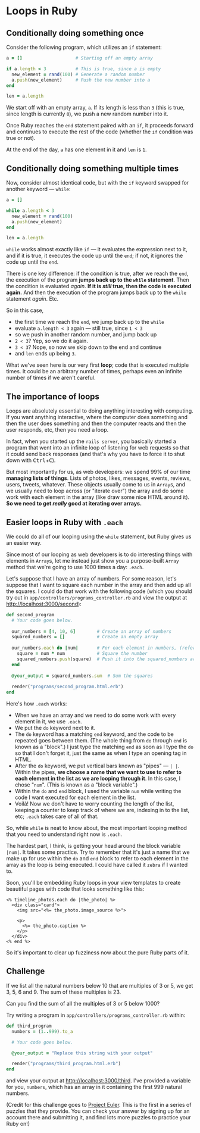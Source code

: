# Loops in Ruby

## Conditionally doing something once

Consider the following program, which utilizes an `if` statement:

```ruby
a = []                    # Starting off an empty array

if a.length < 3           # This is true, since a is empty
  new_element = rand(100) # Generate a random number
  a.push(new_element)     # Push the new number into a
end

len = a.length
```

We start off with an empty array, `a`. If its length is less than `3` (this is true, since length is currently `0`), we push a new random number into it.

Once Ruby reaches the `end` statement paired with an `if`, it proceeds forward and continues to execute the rest of the code (whether the `if` condition was true or not).

At the end of the day, `a` has one element in it and `len` is `1`. 

## Conditionally doing something multiple times

Now, consider almost identical code, but with the `if` keyword swapped for another keyword — `while`:

```ruby
a = []

while a.length < 3
  new_element = rand(100)
  a.push(new_element)
end

len = a.length
```

`while` works almost exactly like `if` — it evaluates the expression next to it, and if it is true, it executes the code up until the `end`; if not, it ignores the code up until the `end`.

There is one key difference: if the condition is true, after we reach the `end`, the execution of the program **jumps back up to the `while` statement**. Then the condition is evaluated *again*. **If it is *still* true, then the code is executed again.** And then the execution of the program jumps back up to the `while` statement *again*. Etc.

So in this case,

 - the first time we reach the `end`, we jump back up to the `while`
 - evaluate `a.length < 3` again — still true, since `1 < 3`
 - so we push in another random number, and jump back up
 - `2 < 3`? Yep, so we do it again.
 - `3 < 3`? Nope, so now we skip down to the end and continue
 - and `len` ends up being `3`.

What we've seen here is our very first **loop**; code that is executed multiple times. It could be an arbitrary number of times, perhaps even an infinite number of times if we aren't careful.

## The importance of loops

Loops are absolutely essential to doing anything interesting with computing. If you want anything interactive, where the computer does something and then the user does something and then the computer reacts and then the user responds, etc, then you need a loop.

In fact, when you started up the `rails server`, you basically started a program that went into an infinite loop of listening for web requests so that it could send back responses (and that's why you have to force it to shut down with <kbd>Ctrl</kbd>+<kbd>C</kbd>).

But most importantly for us, as web developers: we spend 99% of our time **managing lists of things**. Lists of photos, likes, messages, events, reviews, users, tweets, whatever. These objects usually come to us in `Array`s, and we usually need to loop across (or "iterate over") the array and do some work with each element in the array (like draw some nice HTML around it). **So we need to get *really* good at iterating over arrays.**

## Easier loops in Ruby with `.each`

We could do all of our looping using the `while` statement, but Ruby gives us an easier way.

Since most of our looping as web developers is to do interesting things with elements in `Array`s, let me instead just show you a purpose-built `Array` method that we're going to use 1000 times a day: `.each`.

Let's suppose that I have an array of numbers. For some reason, let's suppose that I want to square each number in the array and then add up all the squares. I could do that work with the following code (which you should try out in `app/controllers/programs_controller.rb` and view the output at [http://localhost:3000/second](http://localhost:3000/second)):

```ruby
def second_program
  # Your code goes below.
 
  our_numbers = [4, 10, 6]        # Create an array of numbers
  squared_numbers = []            # Create an empty array
 
  our_numbers.each do |num|       # For each element in numbers, (refer to it as "num")
    square = num * num            # Square the number
    squared_numbers.push(square)  # Push it into the squared_numbers array
  end
  
  @your_output = squared_numbers.sum  # Sum the squares
   
  render("programs/second_program.html.erb")
end
```

Here's how `.each` works:

 - When we have an array and we need to do some work with every element in it, we use `.each`.
 - We put the `do` keyword next to it.
 - The `do` keyword has a matching `end` keyword, and the code to be repeated goes between them. (The whole thing from `do` through `end` is known as a "block".) I just type the matching `end` as soon as I type the `do` so that I don't forget it, just the same as when I type an opening tag in HTML.
 - After the `do` keyword, we put vertical bars known as "pipes" — `| |`. Within the pipes, **we choose a name that we want to use to refer to each element in the list as we are looping through it**. In this case, I chose "`num`". (This is known as a "block variable".)
 - Within the `do` and `end` block, I used the variable `num` while writing the code I want executed for each element in the list.
 - Voilà! Now we don't have to worry counting the length of the list, keeping a counter to keep track of where we are, indexing in to the list, etc; `.each` takes care of all of that.
 
So, while `while` is neat to know about, the most important looping method that you need to understand right now is `.each`.

The hardest part, I think, is getting your head around the block variable `|num|`. It takes some practice. Try to remember that it's just a name that we make up for use within the `do` and `end` block to refer to each element in the array as the loop is being executed. I could have called it `zebra` if I wanted to.

Soon, you'll be embedding Ruby loops in your view templates to create beautiful pages with code that looks something like this:

```erb
<% timeline_photos.each do |the_photo| %>
  <div class="card">
    <img src="<%= the_photo.image_source %>">
    
    <p>
      <%= the_photo.caption %>
    </p>
  </div>
<% end %>
```

So it's important to clear up fuzziness now about the pure Ruby parts of it.

## Challenge

If we list all the natural numbers below 10 that are multiples of 3 or 5, we get 3, 5, 6 and 9. The sum of these multiples is 23.

Can you find the sum of all the multiples of 3 or 5 below 1000?

Try writing a program in `app/controllers/programs_controller.rb` within:

```ruby
def third_program
  numbers = (1..999).to_a

  # Your code goes below.

  @your_output = "Replace this string with your output"

  render("programs/third_program.html.erb")
end
```

and view your output at [http://localhost:3000/third](http://localhost:3000/third). I've provided a variable for you, `numbers`, which has an array in it containing the first 999 natural numbers.

(Credit for this challenge goes to [Project Euler](https://projecteuler.net). This is the first in a series of puzzles that they provide. You can check your answer by signing up for an account there and submitting it, and find lots more puzzles to practice your Ruby on!)


